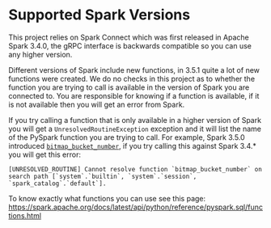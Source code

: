 # Supported Spark Versions

This project relies on Spark Connect which was first released in Apache Spark 3.4.0, the gRPC interface is backwards compatible so you can use any higher version.

Different versions of Spark include new functions, in 3.5.1 quite a lot of new functions were created. We do no checks in this project as to whether the function you are trying to call is available in the version of Spark you are connected to. You are responsible for knowing if a function is available, if it is not available then you will get an error from Spark.

If you try calling a function that is only available in a higher version of Spark you will get a `UnresolvedRoutineException` exception and it will list the name of the PySpark function you are trying to call. For example, Spark 3.5.0 introduced [`bitmap_bucket_number`](https://spark.apache.org/docs/latest/api/python/reference/pyspark.sql/api/pyspark.sql.functions.bitmap_bucket_number.html), if you try calling this against Spark 3.4.* you will get this error:

```shell
[UNRESOLVED_ROUTINE] Cannot resolve function `bitmap_bucket_number` on search path [`system`.`builtin`, `system`.`session`, `spark_catalog`.`default`].
```

To know exactly what functions you can use see this page: https://spark.apache.org/docs/latest/api/python/reference/pyspark.sql/functions.html